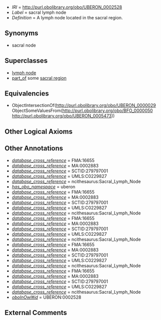  * *IRI* = http://purl.obolibrary.org/obo/UBERON_0002528
 * *Label* = sacral lymph node
 * *Definition* = A lymph node located in the sacral region.

## Synonyms

 * sacral node

## Superclasses

 * [lymph node](../../UBERON/29/UBERON_0000029.md)
 * [part_of](../../BFO/50/BFO_0000050.md) some [sacral region](../../UBERON/73/UBERON_0005473.md)

## Equivalencies

 * ObjectIntersectionOf(<http://purl.obolibrary.org/obo/UBERON_0000029> ObjectSomeValuesFrom(<http://purl.obolibrary.org/obo/BFO_0000050> <http://purl.obolibrary.org/obo/UBERON_0005473>))

## Other Logical Axioms


## Other Annotations

 * *[database_cross_reference](../../ef/oboInOwl#hasDbXref.md)* = FMA:16655
 * *[database_cross_reference](../../ef/oboInOwl#hasDbXref.md)* = MA:0002883
 * *[database_cross_reference](../../ef/oboInOwl#hasDbXref.md)* = SCTID:279797001
 * *[database_cross_reference](../../ef/oboInOwl#hasDbXref.md)* = UMLS:C0229827
 * *[database_cross_reference](../../ef/oboInOwl#hasDbXref.md)* = ncithesaurus:Sacral_Lymph_Node
 * *[has_obo_namespace](../../ce/oboInOwl#hasOBONamespace.md)* = uberon
 * *[database_cross_reference](../../ef/oboInOwl#hasDbXref.md)* = FMA:16655
 * *[database_cross_reference](../../ef/oboInOwl#hasDbXref.md)* = MA:0002883
 * *[database_cross_reference](../../ef/oboInOwl#hasDbXref.md)* = SCTID:279797001
 * *[database_cross_reference](../../ef/oboInOwl#hasDbXref.md)* = UMLS:C0229827
 * *[database_cross_reference](../../ef/oboInOwl#hasDbXref.md)* = ncithesaurus:Sacral_Lymph_Node
 * *[database_cross_reference](../../ef/oboInOwl#hasDbXref.md)* = FMA:16655
 * *[database_cross_reference](../../ef/oboInOwl#hasDbXref.md)* = MA:0002883
 * *[database_cross_reference](../../ef/oboInOwl#hasDbXref.md)* = SCTID:279797001
 * *[database_cross_reference](../../ef/oboInOwl#hasDbXref.md)* = UMLS:C0229827
 * *[database_cross_reference](../../ef/oboInOwl#hasDbXref.md)* = ncithesaurus:Sacral_Lymph_Node
 * *[database_cross_reference](../../ef/oboInOwl#hasDbXref.md)* = FMA:16655
 * *[database_cross_reference](../../ef/oboInOwl#hasDbXref.md)* = MA:0002883
 * *[database_cross_reference](../../ef/oboInOwl#hasDbXref.md)* = SCTID:279797001
 * *[database_cross_reference](../../ef/oboInOwl#hasDbXref.md)* = UMLS:C0229827
 * *[database_cross_reference](../../ef/oboInOwl#hasDbXref.md)* = ncithesaurus:Sacral_Lymph_Node
 * *[database_cross_reference](../../ef/oboInOwl#hasDbXref.md)* = FMA:16655
 * *[database_cross_reference](../../ef/oboInOwl#hasDbXref.md)* = MA:0002883
 * *[database_cross_reference](../../ef/oboInOwl#hasDbXref.md)* = SCTID:279797001
 * *[database_cross_reference](../../ef/oboInOwl#hasDbXref.md)* = UMLS:C0229827
 * *[database_cross_reference](../../ef/oboInOwl#hasDbXref.md)* = ncithesaurus:Sacral_Lymph_Node
 * *[oboInOwl#id](../../id/oboInOwl#id.md)* = UBERON:0002528

## External Comments

